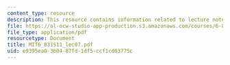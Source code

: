 ```yaml
---
content_type: resource
description: This resource contains information related to lecture notes.
file: https://ol-ocw-studio-app-production.s3.amazonaws.com/courses/6-831-user-interface-design-and-implementation-spring-2011/e9395ea03b0487fd1df5ccf1cd03775c_MIT6_831S11_lec07.pdf
file_type: application/pdf
resourcetype: Document
title: MIT6_831S11_lec07.pdf
uid: e9395ea0-3b04-87fd-1df5-ccf1cd03775c
---
```


